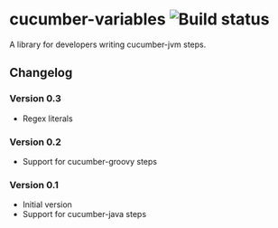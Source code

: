cucumber-variables ![Build status](https://travis-ci.org/tomdcc/cucumber-variables.svg?branch=master)
==================

A library for developers writing cucumber-jvm steps.

Changelog
---------

### Version 0.3
 - Regex literals 

### Version 0.2
 - Support for cucumber-groovy steps

### Version 0.1
 - Initial version
 - Support for cucumber-java steps

